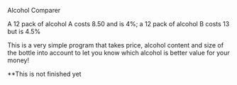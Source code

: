 Alcohol Comparer

A 12 pack of alcohol A costs 8.50 and is 4%; a 12 pack of alcohol B costs 13 but is 4.5%

This is a very simple program that takes price, alcohol content and size of the bottle into account to let you know which alcohol is better value for your money!

**This is not finished yet
